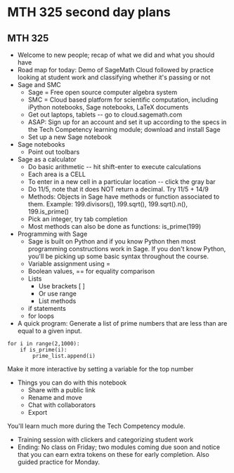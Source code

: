 MTH 325 second day plans 
======================

## MTH 325

+ Welcome to new people; recap of what we did and what you should have
+ Road map for today: Demo of SageMath Cloud followed by practice looking at student work and classifying whether it's passing or not
+ Sage and SMC
	* Sage = Free open source computer algebra system
	* SMC = Cloud based platform for scientific computation, including iPython notebooks, Sage notebooks, LaTeX documents
	* Get out laptops, tablets -- go to cloud.sagemath.com
	* ASAP: Sign up for an account and set it up according to the specs in the Tech Competency learning module; download and install Sage 
	* Set up a new Sage notebook 
+ Sage notebooks
	* Point out toolbars
+ Sage as a calculator
	* Do basic arithmetic -- hit shift-enter to execute calculations
	* Each area is a CELL
	* To enter in a new cell in a particular location -- click the gray bar
	* Do 11/5, note that it does NOT return a decimal. Try 11/5 + 14/9
	* Methods: Objects in Sage have methods or function associated to them. Example: 199.divisors(), 199.sqrt(), 199.sqrt().n(), 199.is_prime()
	* Pick an integer, try tab completion
	* Most methods can also be done as functions: is_prime(199) 
+ Programming with Sage
	* Sage is built on Python and if you know Python then most programming constructions work in Sage. If you don't know Python, you'll be picking up some basic syntax throughout the course. 
	* Variable assignment using = 
	* Boolean values, == for equality comparison
	* Lists
		- Use brackets [ ] 
		- Or use range 
		- List methods 
	* if statements 
	* for loops
+ A quick program: Generate a list of prime numbers that are less than are equal to a given input. 

```prime_list = [ ]
for i in range(2,1000):
    if is_prime(i):
        prime_list.append(i)
```

Make it more interactive by setting a variable for the top number

+ Things you can do with this notebook
	* Share with a public link
	* Rename and move 
	* Chat with collaborators
	* Export 

You'll learn much more during the Tech Competency module. 

+ Training session with clickers and categorizing student work
+ Ending: No class on Friday; two modules coming due soon and notice that you can earn extra tokens on these for early completion. Also guided practice for Monday. 

